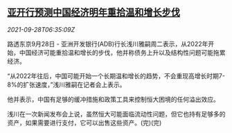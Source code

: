 <!--1632812462000-->
[亚开行预测中国经济明年重拾温和增长步伐](https://cn.reuters.com/article/china-economy-0928-tues-idCNKBS2GO0HD)
------

<div><i>2021-09-28T06:35:09Z</i></div><p>路透东京9月28日 - 亚洲开发银行(ADB)行长浅川雅嗣周二表示，从2022年开始，中国经济可能重拾温和增长的步伐，他并称债务上升以及结构性问题可能拖累经济。</p><p>“从2022年往后，中国可能开始一个长期温和增长的趋势，不会重现高增长时期7-8%的扩张速度，”浅川雅嗣在记者会上表示。</p><p>他并表示，中国有足够的缓冲措施和政策工具来控制恒大困境的任何溢出效应。</p><p>浅川在一次新闻发布会上说，虽然恒大可能面临流动性问题，但它也持有足够多的资产，如果需要进行支付，它可以出售这些资产。(完)(完)</p>

